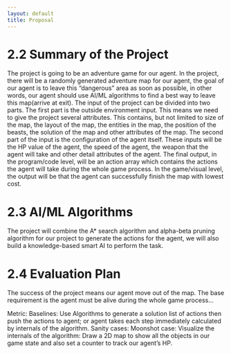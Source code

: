 ```yaml
---
layout: default
title: Proposal
---
```



# 2.2 Summary of the Project


The project is going to be an adventure game for our agent. In the project, there will be a randomly generated adventure map for our agent, 
the goal of our agent is to leave this “dangerous” area as soon as possible, in other words, our agent should use AI/ML algorithms to find a best way to leave this map(arrive at exit). 
The input of the project can be divided into two parts. The first part is the outside environment input. This means we need to give the project several attributes. 
This contains, but not limited to size of the map, the layout of the map, the entities in the map, the position of the beasts, the solution of the map and other attributes of the map. 
The second part of the input is the configuration of the agent itself. These inputs will be the HP value of the agent, the speed of the agent, the weapon that the agent will take and other detail attributes of the agent. 
The final output, in the program/code level, will be an action array which contains the actions the agent will take during the whole game process. 
In the game/visual level, the output will be that the agent can successfully finish the map with lowest cost. 

# 2.3 AI/ML Algorithms

The project will combine the A* search algorithm and alpha-beta pruning algorithm for our project to generate the actions for the agent, 
we will also build a knowledge-based smart AI to perform the task.

# 2.4 Evaluation Plan

The success of the project means our agent move out of the map. The base requirement is the agent must be alive during the whole game process…

Metric: 
Baselines: 
Use Algorithms to generate a solution list of actions then push the actions to agent; or agent takes each step immediately calculated by internals of the algorithm.
Sanity cases: 
Moonshot case: 
Visualize the internals of the algorithm: Draw a 2D map to show all the objects in our game state and also set a counter to track our agent’s HP. 
